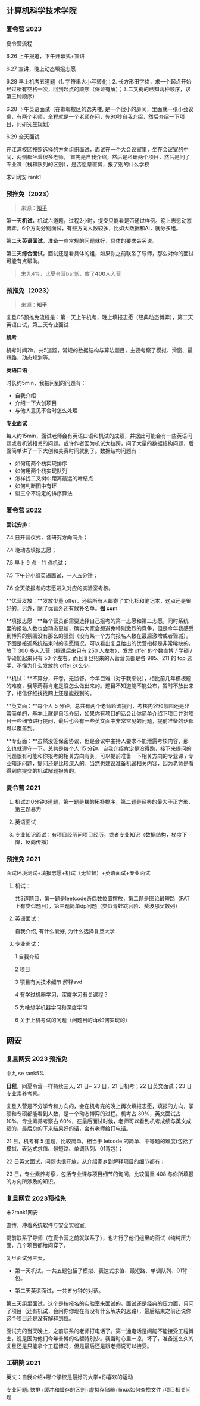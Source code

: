 ## 计算机科学技术学院


### 夏令营 2023

夏令营流程：

6.26 上午报道，下午开幕式+宣讲

6.27 宣讲，晚上动态填报志愿

6.28 早上机考五道题（1. 字符串大小写转化；2. 长方形田字格，求一个起点开始经过所有空格一次，回到起点的顺序（保证有解）；3.二叉树的已知两种顺序，求第三种顺序）

6.28 下午英语面试（在邯郸校区的逸夫楼, 是一个很小的房间，里面就一张小会议桌，有两个老师，全程就是一个老师在问，先90秒自我介绍，然后介绍一下项目，问研究生规划）

6.29 全天面试

在江湾校区按照选择的方向组织面试，面试在一个大会议室里，坐在会议室的中间，两侧都坐着很多老师，
首先是自我介绍，然后是科研两个项目，然后是问了专业课（栈和队列的区别），是否愿意直博，报了别的什么学校

末9 网安 rank1

### 预推免（2023）

> 来源：[知乎](https://zhuanlan.zhihu.com/p/659072965#h_659072965_10)


第一天**机试**，机试六道题，过程2小时，提交只能看是否通过样例。晚上志愿动态博弈。6个方向分别面试，有些方向人数较多，比如大数据和AI，就分多组。

第二天**英语面试**，准备一些常规的问题就好，具体的要求会另说。

第三天**综合面试**，面试还是看具体的组，如果你之前联系了导师，那么对你的面试可能有点帮助。

> 末九4%，比夏令营bar低，放了**400**人入营


### 预推免（2023）

> 来源：[知乎](https://zhuanlan.zhihu.com/p/659021845#h_659021845_3)

复旦CS预推免流程是：第一天上午机考，晚上填报志愿（经典动态博弈），第二天英语口试，第三天专业面试

**机考**

机考时间2h，共5道题，常规的数据结构与算法题目，主要考察了模拟、滑窗、最短路、动态规划等。

**英语口语**

时长约5min，我被问到的问题有：

- 自我介绍
- 介绍一下大创项目
- 与他人意见不合时怎么处理

**专业面试**

每人约15min，面试老师会有英语口语和机试的成绩，并据此可能会有一些英语问题或者机试相关的问题。或许作者因为机试太拉跨，问了大量的数据结构问题，后面简单讲了一下大创和美赛时间就到了。数据结构问题有：

- 如何用两个栈实现排序
- 如何用两个栈实现队列
- 怎样找二叉树中距离最远的叶结点
- 如何判断图中有环
- 讲三个不稳定的排序算法

### 夏令营 2022

**面试安排：**

7.4 日开营仪式，各研究方向简介；

7.4 晚动态填报志愿；

7.5 早上 9 点 - 11 点机试；

7.5 下午分小组英语面试，一人五分钟；

7.6 全天按报考的志愿进入对应的实验室考核。

**优营发放：**发放少量 offer，还给所有人邮寄了文化衫和笔记本，这点还是很好的。另外，除了优营外还有候补名单。**强 com**

**填报志愿：**每个营员都需要选择自己报考的第一志愿和第二志愿，同时系统里的报名人数也会动态更新，确实大家会想避免特别激烈的竞争，但是今年我感受到博弈的氛围没有那么的强烈（没有某一个方向报名人数在最后激增或者骤减）。下图是接近系统结束时的志愿情况，可以看出复旦给出的优营指标是非常稀缺的，放了 300 多人入营（据说后来只有 250 人左右），发放 offer 的个数直博 / 学硕 / 专硕加起来只有 50 个左右。而且复旦招来的入营营员都是各 985、211 的 top 选手，不懂为什么发放的 offer 这么少。

**机试：**不算分，开卷，无监督。今年巨难（对于我来说），相比前几年模板题的难度，我等蒟蒻肯定是没怎么做出来的。题目不知道能不能公布，暂时不放出来了，相信仔细找找网上还是能找到的。

**英文面：**每个人 5 分钟，总共有两个老师轮流提问，考核内容和氛围还是非常简单的，基本上就是自我介绍，如果你有项目的话会让你简单介绍下项目并对项目一些细节进行提问，最后也会有一些英文面中非常常见的问题，提前准备的话都可以覆盖到。

**专业面：**虽然没签保密协议，但是会议中主持人要求不能泄露考核内容，那么也就遵守一下。总共是每个人 15 分钟，自我介绍肯定是没得跑，接下来提问的问题很有可能和你报考的相关方向有关，可以提前准备一下相关方向的专业课 / 专业知识问题，提问还是比较深入的。当然也建议准备机试相关内容，因为老师是看得到你提交的机试解题报告的。


### 夏令营 2021

1. 机试210分钟3道题，第一题是裸的拓扑排序，第二题是经典的最大子正方形，第三题暴力

2. 英语面试
3. 专业知识面试：有项目经历问项目经历，或者专业知识（数据结构，梯度下降，反向传播）


### 预推免 2021

面试环境测试+填报志愿+机试（无监督）+英语面试+专业面试

1. 机试：

   共3道题目，第一题是leetcode奇偶数位置摆放，第二题是图论最短路（PAT上有类似题目），第三题简单dp问题（类似青蛙跳台阶、斐波那契数列）

2. 英语面试：

   自我介绍, 有什么爱好, 为什么选择复旦大学

3. 专业面试：

   1 自我介绍

   2 项目

   3 项目有关技术细节 解释svd

   4 有学过机器学习、深度学习有关课程？

   5 为啥想学机器学习和深度学习

   6 关于上机考试的问题（问题目的dp如何实现的）


## 网安
### 复旦网安 2023 预推免

中九 se rank5%

**日程**，同夏令营一样持续三天, 21 日~ 23 日，21 日机考；22 日英文面试；23 日专业素养考察。

复旦入营是不分学专和方向的，会在机考完的晚上再次填报志愿，填报的方向，学硕和专硕都能看到人数，是一个动态博弈的过程。机考占 30%，英文面试占 10%，专业素养考察占 60%，在最后面试时候，老师可以看到机考成绩与英文成绩的，最后总的下来结果好的话，会有老师给打电话。

21 日，机考有 5 道题，比较简单，相当于 letcode 的简单、中等题的难度(包括了模拟、表达式求值、最短路、单调队列、01背包)；

22 日英文面试，问题也很开放，从介绍家乡到解释项目的细节都有；

23 日，专业素养考察，包括专业课与项目细节的询问，比较偏重 408 与你所填报的方向所涉及的知识。




### 复旦网安 2023预推免

末2rank1网安

直博，冲着系统软件与安全实验室。

提前联系了导师（在夏令营之前就联系了），也进行了他们组里的面试（纯纯压力面，几个项目都给问穿了。

复旦面试分三天，

- 第一天机试。一共五题包括了模拟、表达式求值、最短路、单调队列、01背包。

- 第二天英语面试，一共五分钟的对话。

第三天组里面试，这个是按报名的实验室来面试的。面试还是经典的压力面，只问了项目（还有机试，会问你你现在有没有什么解决的思路），最后结束之前还说你这个项目还是没有解释到位。

面试完的当天晚上，之前联系的老师打电话了。第一通电话是问能不能接受工程博士，说是因为他们今年普博的名额特别少。我当时心里一凉，坏了，准备这么久的复旦还是只能拿个工程博吗，但是最后还是跟老师说可以接受。


### 工研院 2021

英文：自我介绍+哪个学校是最好的大学+你喜欢的运动

专业问题: 快排+缓冲和缓存的区别+虚拟存储器+linux如何查找文件+项目相关问题
